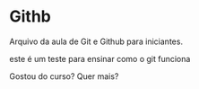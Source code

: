 # Githb


Arquivo da aula de Git e Github para iniciantes.

este é um teste para ensinar como o git funciona

Gostou do curso? Quer mais?
